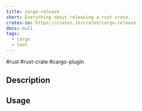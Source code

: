 ```yaml
---
title: cargo-release
short: Everything about releasing a rust crate.
crates-io: https://crates.io/crates/cargo-release
docs: null
tags:
  - cargo
  - tool
---
```

#rust #rust-crate #cargo-plugin

## Description

## Usage